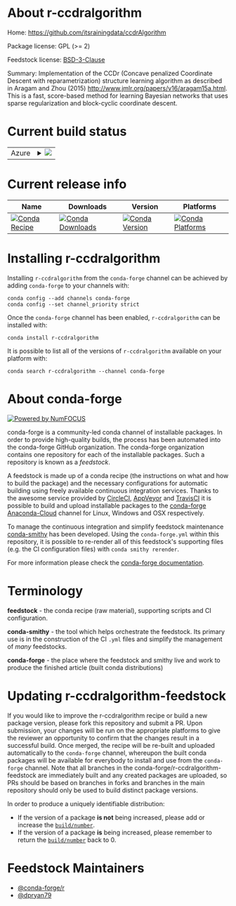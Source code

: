 About r-ccdralgorithm
=====================

Home: https://github.com/itsrainingdata/ccdrAlgorithm

Package license: GPL (>= 2)

Feedstock license: [BSD-3-Clause](https://github.com/conda-forge/r-ccdralgorithm-feedstock/blob/master/LICENSE.txt)

Summary: Implementation of the CCDr (Concave penalized Coordinate Descent with reparametrization) structure learning algorithm as described in Aragam and Zhou (2015) <http://www.jmlr.org/papers/v16/aragam15a.html>. This is a fast, score-based method for learning Bayesian networks that uses sparse regularization and block-cyclic coordinate descent.

Current build status
====================


<table>
    
  <tr>
    <td>Azure</td>
    <td>
      <details>
        <summary>
          <a href="https://dev.azure.com/conda-forge/feedstock-builds/_build/latest?definitionId=2413&branchName=master">
            <img src="https://dev.azure.com/conda-forge/feedstock-builds/_apis/build/status/r-ccdralgorithm-feedstock?branchName=master">
          </a>
        </summary>
        <table>
          <thead><tr><th>Variant</th><th>Status</th></tr></thead>
          <tbody><tr>
              <td>linux_64_r_base4.0</td>
              <td>
                <a href="https://dev.azure.com/conda-forge/feedstock-builds/_build/latest?definitionId=2413&branchName=master">
                  <img src="https://dev.azure.com/conda-forge/feedstock-builds/_apis/build/status/r-ccdralgorithm-feedstock?branchName=master&jobName=linux&configuration=linux_64_r_base4.0" alt="variant">
                </a>
              </td>
            </tr><tr>
              <td>linux_64_r_base4.1</td>
              <td>
                <a href="https://dev.azure.com/conda-forge/feedstock-builds/_build/latest?definitionId=2413&branchName=master">
                  <img src="https://dev.azure.com/conda-forge/feedstock-builds/_apis/build/status/r-ccdralgorithm-feedstock?branchName=master&jobName=linux&configuration=linux_64_r_base4.1" alt="variant">
                </a>
              </td>
            </tr><tr>
              <td>osx_64_r_base4.0</td>
              <td>
                <a href="https://dev.azure.com/conda-forge/feedstock-builds/_build/latest?definitionId=2413&branchName=master">
                  <img src="https://dev.azure.com/conda-forge/feedstock-builds/_apis/build/status/r-ccdralgorithm-feedstock?branchName=master&jobName=osx&configuration=osx_64_r_base4.0" alt="variant">
                </a>
              </td>
            </tr><tr>
              <td>osx_64_r_base4.1</td>
              <td>
                <a href="https://dev.azure.com/conda-forge/feedstock-builds/_build/latest?definitionId=2413&branchName=master">
                  <img src="https://dev.azure.com/conda-forge/feedstock-builds/_apis/build/status/r-ccdralgorithm-feedstock?branchName=master&jobName=osx&configuration=osx_64_r_base4.1" alt="variant">
                </a>
              </td>
            </tr><tr>
              <td>win_64_r_base4.0</td>
              <td>
                <a href="https://dev.azure.com/conda-forge/feedstock-builds/_build/latest?definitionId=2413&branchName=master">
                  <img src="https://dev.azure.com/conda-forge/feedstock-builds/_apis/build/status/r-ccdralgorithm-feedstock?branchName=master&jobName=win&configuration=win_64_r_base4.0" alt="variant">
                </a>
              </td>
            </tr><tr>
              <td>win_64_r_base4.1</td>
              <td>
                <a href="https://dev.azure.com/conda-forge/feedstock-builds/_build/latest?definitionId=2413&branchName=master">
                  <img src="https://dev.azure.com/conda-forge/feedstock-builds/_apis/build/status/r-ccdralgorithm-feedstock?branchName=master&jobName=win&configuration=win_64_r_base4.1" alt="variant">
                </a>
              </td>
            </tr>
          </tbody>
        </table>
      </details>
    </td>
  </tr>
</table>

Current release info
====================

| Name | Downloads | Version | Platforms |
| --- | --- | --- | --- |
| [![Conda Recipe](https://img.shields.io/badge/recipe-r--ccdralgorithm-green.svg)](https://anaconda.org/conda-forge/r-ccdralgorithm) | [![Conda Downloads](https://img.shields.io/conda/dn/conda-forge/r-ccdralgorithm.svg)](https://anaconda.org/conda-forge/r-ccdralgorithm) | [![Conda Version](https://img.shields.io/conda/vn/conda-forge/r-ccdralgorithm.svg)](https://anaconda.org/conda-forge/r-ccdralgorithm) | [![Conda Platforms](https://img.shields.io/conda/pn/conda-forge/r-ccdralgorithm.svg)](https://anaconda.org/conda-forge/r-ccdralgorithm) |

Installing r-ccdralgorithm
==========================

Installing `r-ccdralgorithm` from the `conda-forge` channel can be achieved by adding `conda-forge` to your channels with:

```
conda config --add channels conda-forge
conda config --set channel_priority strict
```

Once the `conda-forge` channel has been enabled, `r-ccdralgorithm` can be installed with:

```
conda install r-ccdralgorithm
```

It is possible to list all of the versions of `r-ccdralgorithm` available on your platform with:

```
conda search r-ccdralgorithm --channel conda-forge
```


About conda-forge
=================

[![Powered by NumFOCUS](https://img.shields.io/badge/powered%20by-NumFOCUS-orange.svg?style=flat&colorA=E1523D&colorB=007D8A)](http://numfocus.org)

conda-forge is a community-led conda channel of installable packages.
In order to provide high-quality builds, the process has been automated into the
conda-forge GitHub organization. The conda-forge organization contains one repository
for each of the installable packages. Such a repository is known as a *feedstock*.

A feedstock is made up of a conda recipe (the instructions on what and how to build
the package) and the necessary configurations for automatic building using freely
available continuous integration services. Thanks to the awesome service provided by
[CircleCI](https://circleci.com/), [AppVeyor](https://www.appveyor.com/)
and [TravisCI](https://travis-ci.com/) it is possible to build and upload installable
packages to the [conda-forge](https://anaconda.org/conda-forge)
[Anaconda-Cloud](https://anaconda.org/) channel for Linux, Windows and OSX respectively.

To manage the continuous integration and simplify feedstock maintenance
[conda-smithy](https://github.com/conda-forge/conda-smithy) has been developed.
Using the ``conda-forge.yml`` within this repository, it is possible to re-render all of
this feedstock's supporting files (e.g. the CI configuration files) with ``conda smithy rerender``.

For more information please check the [conda-forge documentation](https://conda-forge.org/docs/).

Terminology
===========

**feedstock** - the conda recipe (raw material), supporting scripts and CI configuration.

**conda-smithy** - the tool which helps orchestrate the feedstock.
                   Its primary use is in the construction of the CI ``.yml`` files
                   and simplify the management of *many* feedstocks.

**conda-forge** - the place where the feedstock and smithy live and work to
                  produce the finished article (built conda distributions)


Updating r-ccdralgorithm-feedstock
==================================

If you would like to improve the r-ccdralgorithm recipe or build a new
package version, please fork this repository and submit a PR. Upon submission,
your changes will be run on the appropriate platforms to give the reviewer an
opportunity to confirm that the changes result in a successful build. Once
merged, the recipe will be re-built and uploaded automatically to the
`conda-forge` channel, whereupon the built conda packages will be available for
everybody to install and use from the `conda-forge` channel.
Note that all branches in the conda-forge/r-ccdralgorithm-feedstock are
immediately built and any created packages are uploaded, so PRs should be based
on branches in forks and branches in the main repository should only be used to
build distinct package versions.

In order to produce a uniquely identifiable distribution:
 * If the version of a package **is not** being increased, please add or increase
   the [``build/number``](https://docs.conda.io/projects/conda-build/en/latest/resources/define-metadata.html#build-number-and-string).
 * If the version of a package **is** being increased, please remember to return
   the [``build/number``](https://docs.conda.io/projects/conda-build/en/latest/resources/define-metadata.html#build-number-and-string)
   back to 0.

Feedstock Maintainers
=====================

* [@conda-forge/r](https://github.com/conda-forge/r/)
* [@dpryan79](https://github.com/dpryan79/)

